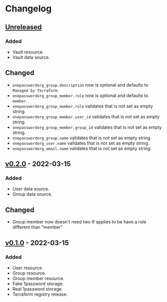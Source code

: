 # Changelog

## [Unreleased]

### Added

- Vault resource.
- Vault data source.

## Changed

- `onepasswordorg_group.description` now is optional and defaults to `Managed by Terraform`.
- `onepasswordorg_group_member.role` now is optional and defaults to `member`.
- `onepasswordorg_group_member.role` validates that is not set as empty string.
- `onepasswordorg_group_member.user_id` validates that is not set as empty string.
- `onepasswordorg_group_member.group_id` validates that is not set as empty string.
- `onepasswordorg_group.name` validates that is not set as empty string.
- `onepasswordorg_user.name` validates that is not set as empty string.
- `onepasswordorg_email.name` validates that is not set as empty string.

## [v0.2.0] - 2022-03-15

### Added

- User data source.
- Group data source.

## Changed

- Group member now doesn't need two tf applies to be have a role different than "member"

## [v0.1.0] - 2022-03-15

### Added

- User resource.
- Group resource.
- Group member resource.
- Fake 1password storage.
- Real 1password storage.
- Terraform registry release.

[unreleased]: https://github.com/slok/terraform-provider-onepasswordorg/compare/v0.2.0...HEAD
[v0.2.0]: https://github.com/slok/terraform-provider-onepasswordorg/compare/v0.1.0...v0.2.0
[v0.1.0]: https://github.com/slok/terraform-provider-onepasswordorg/releases/tag/v0.1.0
